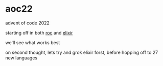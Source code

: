# aoc22
advent of code 2022


starting off in both [roc](https://www.roc-lang.org/tutorial) and [elixir](https://elixir-lang.org/)

we'll see what works best




on second thought, lets try and grok elixir forst, before hopping off to 27 new languages

